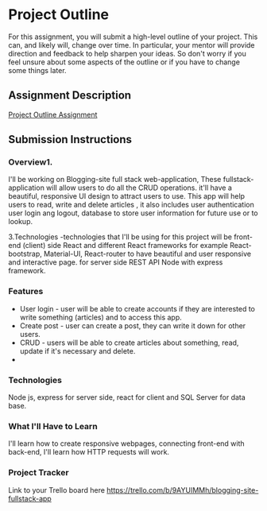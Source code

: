 # Project Outline
For this assignment, you will submit a high-level outline of your project. This can, and likely will, change over time. In particular, your mentor will provide direction and feedback to help sharpen your ideas. So don't worry if you feel unsure about some aspects of the outline or if you have to change some things later.

## Assignment Description
[Project Outline Assignment](https://education.launchcode.org/liftoff/modules/assignments/project-outline)

## Submission Instructions

### Overview1.
I'll be working on Blogging-site full stack web-application, These fullstack-application will allow users to do all the CRUD operations. it'll have a beautiful, responsive UI design to attract users to use. This app will help users to read, write and delete articles , it also includes user authentication user login ang logout, database to store user information for future use or to lookup.

3.Technologies -technologies that I'll be using for this project will be front-end (client) side React and different React
frameworks for example React-bootstrap, Material-UI, React-router to have beautiful and user responsive and interactive
page.
for server side REST API Node with express framework.

### Features
- User login - user will be able to create accounts if they are interested to write something (articles) and to access this app.
- Create post - user can create a post, they can write it down for other users.
- CRUD - users will be able to create articles about something, read, update if it's necessary and delete.
- 
### Technologies
Node js, express for server side, react for client and SQL Server for data base.

### What I'll Have to Learn
 I'll learn how to create responsive webpages, connecting front-end with back-end,
I'll learn how HTTP requests will work.

### Project Tracker
Link to your Trello board here
 https://trello.com/b/9AYUIMMh/blogging-site-fullstack-app 
